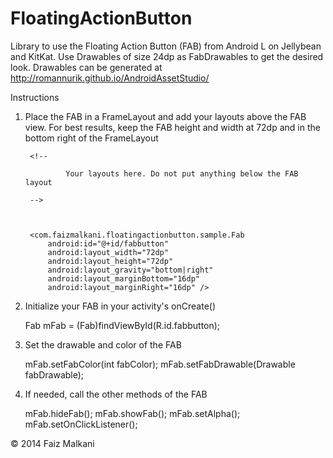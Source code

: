 FloatingActionButton
====================

Library to use the Floating Action Button (FAB) from Android L on Jellybean and KitKat.
Use Drawables of size 24dp as FabDrawables to get the desired look. Drawables can be generated at http://romannurik.github.io/AndroidAssetStudio/

Instructions

1. Place the FAB in a FrameLayout and add your layouts above the FAB view. For best results, keep the FAB height and width at 72dp and in the bottom right of the FrameLayout

    <FrameLayout xmlns:android="http://schemas.android.com/apk/res/android"
        xmlns:tools="http://schemas.android.com/tools"
        android:layout_width="match_parent"
        android:layout_height="match_parent">
    
        <!--
    
                Your layouts here. Do not put anything below the FAB layout
            
        -->        

    

        <com.faizmalkani.floatingactionbutton.sample.Fab
            android:id="@+id/fabbutton"
            android:layout_width="72dp"
            android:layout_height="72dp"
            android:layout_gravity="bottom|right"
            android:layout_marginBottom="16dp"
            android:layout_marginRight="16dp" />

    </FrameLayout>
    
    
    
2. Initialize your FAB in your activity's onCreate()

    Fab mFab = (Fab)findViewById(R.id.fabbutton);
    
    
3. Set the drawable and color of the FAB

    mFab.setFabColor(int fabColor);
    mFab.setFabDrawable(Drawable fabDrawable);
    
    
4. If needed, call the other methods of the FAB

    mFab.hideFab();
    mFab.showFab();
    mFab.setAlpha();
    mFab.setOnClickListener();
    
    
    
    
    
    
© 2014 Faiz Malkani
    
    
    
